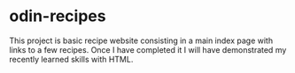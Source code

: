 # odin-recipes

This project is basic recipe website consisting in a main index page with links to a few recipes.
Once I have completed it I will have demonstrated my recently learned skills with HTML.
